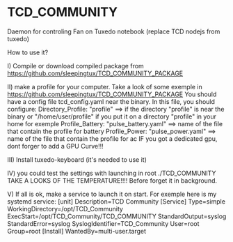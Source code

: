 # TCD_COMMUNITY
Daemon for controling Fan on Tuxedo notebook (replace TCD nodejs from tuxedo)

How to use it?

I) Compile or download compiled package from https://github.com/sleepingtux/TCD_COMMUNITY_PACKAGE

II) make a profile for your computer. Take a look of some exemple in https://github.com/sleepingtux/TCD_COMMUNITY_PACKAGE
  You should have a config file tcd_config.yaml near the binary.
  In this file, you should configure:
  Directory_Profile: "profile" ==> if the directory "profile" is near the binary or "/home/user/profile" if you put it on a directory "profile" in your home for exemple
  Profile_Battery: "pulse_battery.yaml" ==> name of the file that contain the profile for battery
  Profile_Power: "pulse_power.yaml" ==> name of the file that contain the profile for ac
  IF you got a dedicated gpu, dont forger to add a GPU Curve!!! 
  
III) Install tuxedo-keyboard (it's needed to use it)  

IV) you could test the settings with launching in root ./TCD_COMMUNITY 
TAKE A LOOKS OF THE TEMPERATURE!!!! Before forget it in background.

V) If all is ok, make a service to launch it on start.
For exemple here is my systemd service:
[unit]
Description=TCD Community
[Service]
Type=simple
WorkingDirectory=/opt/TCD_Community
ExecStart=/opt/TCD_Community/TCD_COMMUNITY
StandardOutput=syslog
StandardError=syslog
SyslogIdentifier=TCD_Community
User=root
Group=root
[Install]
WantedBy=multi-user.target

